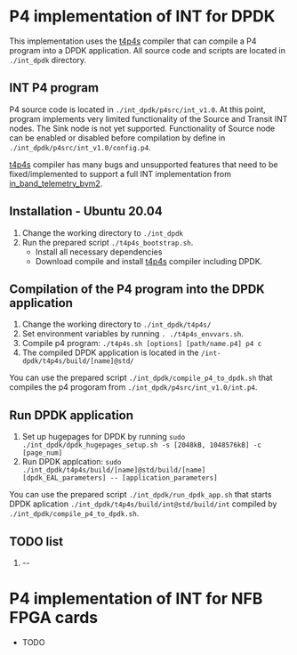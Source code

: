 P4 implementation of INT for DPDK 
=========

This implementation uses the [t4p4s](https://github.com/MarioKuka/t4p4s) compiler that can compile a P4 program into a DPDK application.
All source code and scripts are located in `./int_dpdk` directory.

INT P4 program
--------
P4 source code is located in `./int_dpdk/p4src/int_v1.0`. At this point, program implements very limited functionality of the Source and Transit INT nodes. The Sink node is not yet supported. Functionality of Source node can be enabled or disabled before compilation by define in `./int_dpdk/p4src/int_v1.0/config.p4`.

[t4p4s](https://github.com/MarioKuka/t4p4s) compiler has many bugs and unsupported features that need to be fixed/implemented to support a full INT implementation from [in_band_telemetry_bvm2](https://gitlab.geant.org/gn4-3-wp6-t1-dpp/in_band_telemetry_bvm2/-/tree/master/int.p4app/p4src/int_v1.0).

Installation - Ubuntu 20.04
--------
1. Change the working directory to `./int_dpdk`
2. Run the prepared script `./t4p4s_bootstrap.sh`.
    * Install all necessary dependencies
    * Download compile and install [t4p4s](https://github.com/MarioKuka/t4p4s) compiler including DPDK. 

Compilation of the P4 program into the DPDK application
----
1. Change the working directory to `./int_dpdk/t4p4s/`
2. Set environment variables by running `. ./t4p4s_envvars.sh`.
3. Compile p4 program: `./t4p4s.sh [options] [path/name.p4] p4 c`
4. The compiled DPDK application is located in the `/int-dpdk/t4p4s/build/[name]@std/`

You can use the prepared script `./int_dpdk/compile_p4_to_dpdk.sh` that compiles the p4 progoram from `./int_dpdk/p4src/int_v1.0/int.p4`.

Run DPDK application
--------
1. Set up hugepages for DPDK by running `sudo ./int_dpdk/dpdk_hugepages_setup.sh -s [2048kB, 1048576kB] -c [page_num]`
2. Run DPDK applcation: `sudo ./int_dpdk/t4p4s/build/[name]@std/build/[name] [dpdk_EAL_parameters] -- [application_parameters]`

You can use the prepared script `./int_dpdk/run_dpdk_app.sh` that starts DPDK aplication `./int_dpdk/t4p4s/build/int@std/build/int` compiled by `./int_dpdk/compile_p4_to_dpdk.sh`.

TODO list 
--------
1. --

P4 implementation of INT for NFB FPGA cards 
=========
- TODO
